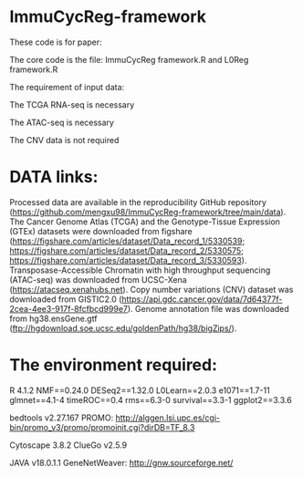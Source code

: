 # ImmuCycReg-framework

These code is for paper: 

The core code is the file: ImmuCycReg framework.R and L0Reg framework.R

The requirement of input data:

  The TCGA RNA-seq is necessary
  
  The ATAC-seq is necessary
  
  The CNV data is not required
  
# DATA links:

  Processed data are available in the reproducibility GitHub repository (https://github.com/mengxu98/ImmuCycReg-framework/tree/main/data). 
  The Cancer Genome Atlas (TCGA) and the Genotype-Tissue Expression (GTEx) datasets were downloaded from figshare
    (https://figshare.com/articles/dataset/Data_record_1/5330539; 
     https://figshare.com/articles/dataset/Data_record_2/5330575; 
     https://figshare.com/articles/dataset/Data_record_3/5330593). 
  Transposase-Accessible Chromatin with high throughput sequencing (ATAC-seq) was downloaded from UCSC-Xena (https://atacseq.xenahubs.net). 
  Copy number variations (CNV) dataset was downloaded from GISTIC2.0 (https://api.gdc.cancer.gov/data/7d64377f-2cea-4ee3-917f-8fcfbcd999e7). 
  Genome annotation file was downloaded from hg38.ensGene.gtf (ftp://hgdownload.soe.ucsc.edu/goldenPath/hg38/bigZips/).

  
# The environment required:
  
  R 4.1.2
  NMF==0.24.0
  DESeq2==1.32.0
  L0Learn==2.0.3
  e1071==1.7-11
  glmnet==4.1-4
  timeROC==0.4
  rms==6.3-0
  survival==3.3-1
  ggplot2==3.3.6

  bedtools v2.27.167
  PROMO: http://alggen.lsi.upc.es/cgi-bin/promo_v3/promo/promoinit.cgi?dirDB=TF_8.3

  Cytoscape 3.8.2
  ClueGo v2.5.9

  JAVA v18.0.1.1
  GeneNetWeaver: http://gnw.sourceforge.net/
  

